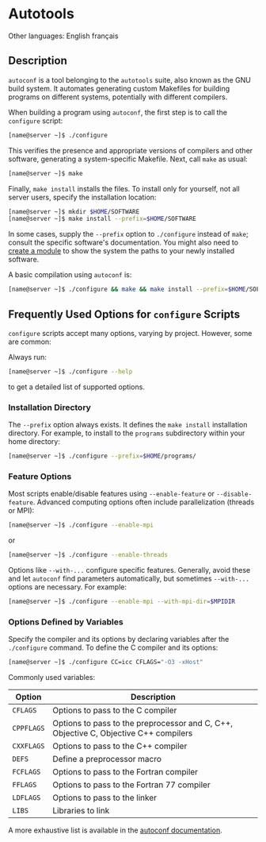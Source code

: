 # Autotools

Other languages: English français

## Description

`autoconf` is a tool belonging to the `autotools` suite, also known as the GNU build system.  It automates generating custom Makefiles for building programs on different systems, potentially with different compilers.

When building a program using `autoconf`, the first step is to call the `configure` script:

```bash
[name@server ~]$ ./configure
```

This verifies the presence and appropriate versions of compilers and other software, generating a system-specific Makefile.  Next, call `make` as usual:

```bash
[name@server ~]$ make
```

Finally, `make install` installs the files. To install only for yourself, not all server users, specify the installation location:

```bash
[name@server ~]$ mkdir $HOME/SOFTWARE
[name@server ~]$ make install --prefix=$HOME/SOFTWARE
```

In some cases, supply the `--prefix` option to `./configure` instead of `make`; consult the specific software's documentation. You might also need to [create a module](https://docs.alliancecan.ca/mediawiki/index.php?title=Autotools&oldid=9100) to show the system the paths to your newly installed software.

A basic compilation using `autoconf` is:

```bash
[name@server ~]$ ./configure && make && make install --prefix=$HOME/SOFTWARE
```

## Frequently Used Options for `configure` Scripts

`configure` scripts accept many options, varying by project. However, some are common:

Always run:

```bash
[name@server ~]$ ./configure --help
```

to get a detailed list of supported options.

### Installation Directory

The `--prefix` option always exists. It defines the `make install` installation directory. For example, to install to the `programs` subdirectory within your home directory:

```bash
[name@server ~]$ ./configure --prefix=$HOME/programs/
```

### Feature Options

Most scripts enable/disable features using `--enable-feature` or `--disable-feature`.  Advanced computing options often include parallelization (threads or MPI):

```bash
[name@server ~]$ ./configure --enable-mpi
```

or

```bash
[name@server ~]$ ./configure --enable-threads
```

Options like `--with-...` configure specific features.  Generally, avoid these and let `autoconf` find parameters automatically, but sometimes `--with-...` options are necessary. For example:

```bash
[name@server ~]$ ./configure --enable-mpi --with-mpi-dir=$MPIDIR
```

### Options Defined by Variables

Specify the compiler and its options by declaring variables after the `./configure` command. To define the C compiler and its options:

```bash
[name@server ~]$ ./configure CC=icc CFLAGS="-O3 -xHost"
```

Commonly used variables:

| Option     | Description                                                              |
|-------------|--------------------------------------------------------------------------|
| `CFLAGS`    | Options to pass to the C compiler                                        |
| `CPPFLAGS`  | Options to pass to the preprocessor and C, C++, Objective C, Objective C++ compilers |
| `CXXFLAGS`  | Options to pass to the C++ compiler                                      |
| `DEFS`      | Define a preprocessor macro                                              |
| `FCFLAGS`   | Options to pass to the Fortran compiler                                  |
| `FFLAGS`    | Options to pass to the Fortran 77 compiler                               |
| `LDFLAGS`   | Options to pass to the linker                                            |
| `LIBS`      | Libraries to link                                                        |

A more exhaustive list is available in the [autoconf documentation](https://docs.alliancecan.ca/mediawiki/index.php?title=Autotools&oldid=9100).
